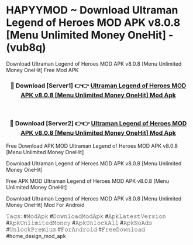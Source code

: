 # HAPYYMOD ~ Download Ultraman Legend of Heroes MOD APK v8.0.8 [Menu Unlimited Money OneHit] - (vub8q)
Download Ultraman Legend of Heroes MOD APK v8.0.8 [Menu Unlimited Money OneHit] Free Mod APK

<div align="center">
<h3>🔴 Download [Server1] 👉👉 <a href="https://apk-comot.site?title=Ultraman_Legend_of_Heroes_MOD_APK_v8.0.8_[Menu_Unlimited_Money_OneHit]">Ultraman Legend of Heroes MOD APK v8.0.8 [Menu Unlimited Money OneHit] Mod Apk</a></h3><br>

<h3>🔴 Download [Server2] 👉👉 <a href="https://apk-comot.site?title=Ultraman_Legend_of_Heroes_MOD_APK_v8.0.8_[Menu_Unlimited_Money_OneHit]">Ultraman Legend of Heroes MOD APK v8.0.8 [Menu Unlimited Money OneHit] Mod Apk</a></h3>
</div>


Free Download APK MOD Ultraman Legend of Heroes MOD APK v8.0.8 [Menu Unlimited Money OneHit]

Download Ultraman Legend of Heroes MOD APK v8.0.8 [Menu Unlimited Money OneHit] 

Free APK MOD Ultraman Legend of Heroes MOD APK v8.0.8 [Menu Unlimited Money OneHit] 

Download Ultraman Legend of Heroes MOD APK v8.0.8 [Menu Unlimited Money OneHit] Mod For Android

𝚃𝚊𝚐𝚜: #𝙼𝚘𝚍𝙰𝚙𝚔 #𝙳𝚘𝚠𝚗𝚕𝚘𝚊𝚍𝙼𝚘𝚍𝙰𝚙𝚔 #𝙰𝚙𝚔𝙻𝚊𝚝𝚎𝚜𝚝𝚅𝚎𝚛𝚜𝚒𝚘𝚗 #𝙰𝚙𝚔𝚄𝚗𝚕𝚒𝚖𝚒𝚝𝚎𝚍𝙼𝚘𝚗𝚎𝚢 #𝙰𝚙𝚔𝚄𝚗𝚕𝚘𝚌𝚔𝙰𝚕𝚕 #𝙰𝚙𝚔𝙽𝚘𝙰𝚍𝚜 #𝚄𝚗𝚕𝚘𝚌𝚔𝙿𝚛𝚎𝚖𝚒𝚞𝚖 #𝙵𝚘𝚛𝙰𝚗𝚍𝚛𝚘𝚒𝚍 #𝙵𝚛𝚎𝚎𝙳𝚘𝚠𝚗𝚕𝚘𝚊𝚍 #home_design_mod_apk